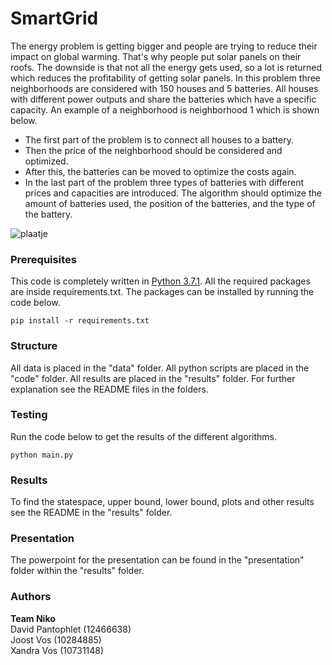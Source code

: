 # SmartGrid
The energy problem is getting bigger and people are trying to reduce their impact on global warming. That's why people put
solar panels on their roofs. The downside is that not all the energy gets used, so a lot is returned which reduces the
profitability of getting solar panels. In this problem three neighborhoods are considered with 150 houses and 5 batteries.
All houses with different power outputs and share the batteries which have a specific capacity. An example of a neighborhood
is neighborhood 1 which is shown below.
- The first part of the problem is to connect all houses to a battery.
- Then the price of the neighborhood should be considered and optimized.
- After this, the batteries can be moved to optimize the costs again.
- In the last part of the problem three types of batteries with different prices and capacities are introduced. The algorithm
should optimize the amount of batteries used, the position of the batteries, and the type of the battery.

![plaatje](http://heuristieken.nl/wiki/images/b/b7/Wijk1.png)

### Prerequisites
This code is completely written in [Python 3.7.1](https://www.python.org/downloads/release/python-371/). All the required
packages are inside requirements.txt. The packages can be installed by running the code below.
```
pip install -r requirements.txt
```

### Structure
All data is placed in the "data" folder. All python scripts are placed in the "code" folder. All results are placed in the
"results" folder. For further explanation see the README files in the folders.

### Testing
Run the code below to get the results of the different algorithms.
```
python main.py
```

### Results
To find the statespace, upper bound, lower bound, plots and other results see the README in the "results" folder.

### Presentation
The powerpoint for the presentation can be found in the "presentation" folder
within the "results" folder.

### Authors
**Team Niko**  
David Pantophlet (12466638)  
Joost Vos (10284885)  
Xandra Vos (10731148)
